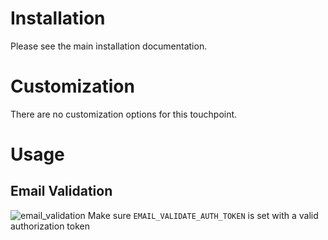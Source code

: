 # Installation
Please see the main installation documentation.

# Customization
There are no customization options for this touchpoint.

# Usage
## Email Validation

![email_validation](https://user-images.githubusercontent.com/5572859/101802872-efc85880-3add-11eb-95a8-665361b26753.gif)
Make sure `EMAIL_VALIDATE_AUTH_TOKEN` is set with a valid authorization token
